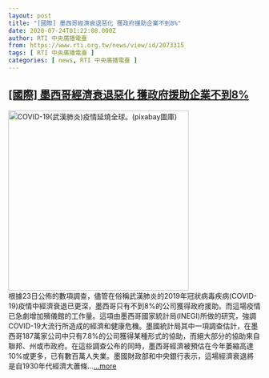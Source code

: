 ```yaml
---
layout: post
title: "[國際] 墨西哥經濟衰退惡化 獲政府援助企業不到8%"
date: 2020-07-24T01:22:08.000Z
author: RTI 中央廣播電臺
from: https://www.rti.org.tw/news/view/id/2073315
tags: [ RTI 中央廣播電臺 ]
categories: [ news, RTI 中央廣播電臺 ]
---
```

<!--1595553728000-->
[[國際] 墨西哥經濟衰退惡化 獲政府援助企業不到8%](https://www.rti.org.tw/news/view/id/2073315)
------

<div>
<img src="https://static.rti.org.tw/assets/thumbnails/2020/07/07/2fb84aec3ab0bb69f965ce70cc6f855b.jpg" width="360" alt="COVID-19(武漢肺炎)疫情延燒全球。(pixabay圖庫)" title="COVID-19(武漢肺炎)疫情延燒全球。(pixabay圖庫)"><br>根據23日公佈的數項調查，儘管在俗稱武漢肺炎的2019年冠狀病毒疾病(COVID-19)疫情中經濟衰退已更深，墨西哥只有不到8%的公司獲得政府援助。而這場疫情已急劇增加殯儀館的工作量。這項由墨西哥國家統計局(INEGI)所做的研究，強調COVID-19大流行所造成的經濟和健康危機。墨國統計局其中一項調查估計，在墨西哥187萬家公司中只有7.8%的公司獲得某種形式的協助，而絕大部分的協助來自聯邦、州或市政府。在這些調查公布的同時，墨西哥經濟被預估在今年萎縮高達10%或更多，已有數百萬人失業。墨國財政部和中央銀行表示，這場經濟衰退將是自1930年代經濟大蕭條...<a target="_blank" href="https://www.rti.org.tw/news/view/id/2073315">...more</a>
</div>
